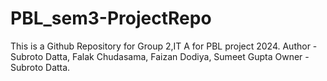 # PBL_sem3-ProjectRepo
This is a Github Repository for Group 2,IT A for PBL project 2024.
Author - Subroto Datta, Falak Chudasama, Faizan Dodiya, Sumeet Gupta
Owner - Subroto Datta.
